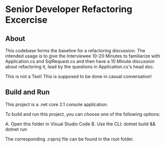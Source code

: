 # Senior Developer Refactoring Excercise

## About

This codebase forms the baseline for a refactoring discussion. The intended usage is to give the Interviewee 10-20 Minutes to familiarize with Application.cs and SqlRequest.cs and then have a 10 Minute discussion about refactoring it, lead by the questions in Application.cs's head doc.

This is not a Test!
This is supposed to be done in casual conversation!

## Build and Run

This project is a .net core 2.1 console application.

To build and run this project, you can choose one of the following options:

A. Open this folder in Visual Studio Code
B. Use the CLI: dotnet build && dotnet run

The corresponding .csproj file can be found in the root folder.